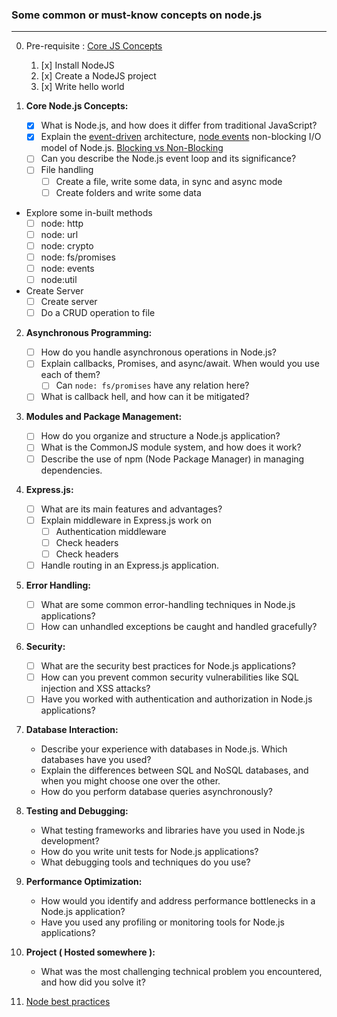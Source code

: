 ### Some common or must-know concepts on node.js

---

0. Pre-requisite : [Core JS Concepts](https://nodejs.dev/en/learn/how-much-javascript-do-you-need-to-know-to-use-nodejs/)

   1. [x] Install NodeJS
   2. [x] Create a NodeJS project
   3. [x] Write hello world

1. **Core Node.js Concepts:**
   - [x] What is Node.js, and how does it differ from traditional JavaScript?
   - [x] Explain the [event-driven](https://youtu.be/rJHTK2TfZ1I?si=IklachFiNA-zsyd8) architecture, [node events](https://nodejs.org/dist/latest-v20.x/docs/api/events.html) non-blocking I/O model of Node.js. [Blocking vs Non-Blocking](https://nodejs.org/en/docs/guides/blocking-vs-non-blocking)
   - [ ] Can you describe the Node.js event loop and its significance?
   - [ ] File handling
     - [ ] Create a file, write some data, in sync and async mode
     - [ ] Create folders and write some data

- Explore some in-built methods
  - [ ] node: http
  - [ ] node: url
  - [ ] node: crypto
  - [ ] node: fs/promises
  - [ ] node: events
  - [ ] node:util
- Create Server
  - [ ] Create server
  - [ ] Do a CRUD operation to file

2. **Asynchronous Programming:**

   - [ ] How do you handle asynchronous operations in Node.js?
   - [ ] Explain callbacks, Promises, and async/await. When would you use each of them?
     - [ ] Can `node: fs/promises` have any relation here?
   - [ ] What is callback hell, and how can it be mitigated?

3. **Modules and Package Management:**

   - [ ] How do you organize and structure a Node.js application?
   - [ ] What is the CommonJS module system, and how does it work?
   - [ ] Describe the use of npm (Node Package Manager) in managing dependencies.

4. **Express.js:**

   - [ ] What are its main features and advantages?
   - [ ] Explain middleware in Express.js work on
     - [ ] Authentication middleware
     - [ ] Check headers
     - [ ] Check headers
   - [ ] Handle routing in an Express.js application.

5. **Error Handling:**

   - [ ] What are some common error-handling techniques in Node.js applications?
   - [ ] How can unhandled exceptions be caught and handled gracefully?

6. **Security:**

   - [ ] What are the security best practices for Node.js applications?
   - [ ] How can you prevent common security vulnerabilities like SQL injection and XSS attacks?
   - [ ] Have you worked with authentication and authorization in Node.js applications?

7. **Database Interaction:**

   - Describe your experience with databases in Node.js. Which databases have you used?
   - Explain the differences between SQL and NoSQL databases, and when you might choose one over the other.
   - How do you perform database queries asynchronously?

8. **Testing and Debugging:**

   - What testing frameworks and libraries have you used in Node.js development?
   - How do you write unit tests for Node.js applications?
   - What debugging tools and techniques do you use?

9. **Performance Optimization:**

   - How would you identify and address performance bottlenecks in a Node.js application?
   - Have you used any profiling or monitoring tools for Node.js applications?

10. **Project ( Hosted somewhere ):**

    - What was the most challenging technical problem you encountered, and how did you solve it?

11. [Node best practices](https://github.com/goldbergyoni/nodebestpractices)
